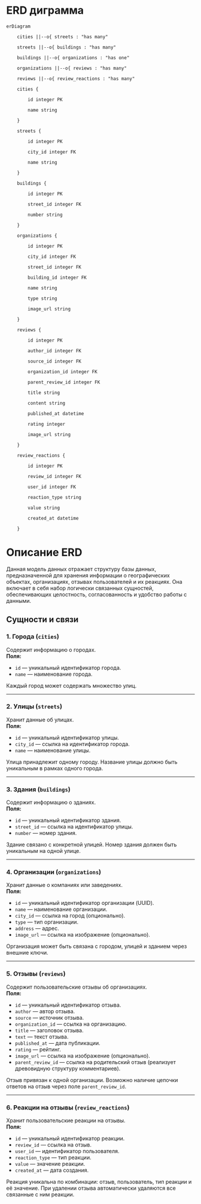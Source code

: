 # ERD диграмма

```mermaid
erDiagram

    cities ||--o{ streets : "has many"

    streets ||--o{ buildings : "has many"

    buildings ||--o{ organizations : "has one"

    organizations ||--o{ reviews : "has many"

    reviews ||--o{ review_reactions : "has many"

    cities {

        id integer PK

        name string

    }

    streets {

        id integer PK

        city_id integer FK

        name string

    }

    buildings {

        id integer PK

        street_id integer FK

        number string

    }

    organizations {

        id integer PK

        city_id integer FK

        street_id integer FK

        building_id integer FK

        name string

        type string

        image_url string

    }

    reviews {

        id integer PK

        author_id integer FK

        source_id integer FK

        organization_id integer FK

        parent_review_id integer FK

        title string

        content string

        published_at datetime

        rating integer

        image_url string

    }

    review_reactions {

        id integer PK

        review_id integer FK

        user_id integer FK

        reaction_type string

        value string

        created_at datetime

    }
```

# Описание ERD

Данная модель данных отражает структуру базы данных, предназначенной для хранения информации о географических объектах, организациях, отзывах пользователей и их реакциях. Она включает в себя набор логически связанных сущностей, обеспечивающих целостность, согласованность и удобство работы с данными.

## Сущности и связи

### 1. **Города (`cities`)**

Содержит информацию о городах.  
**Поля:**

- `id` — уникальный идентификатор города.
- `name` — наименование города.

Каждый город может содержать множество улиц.

---

### 2. **Улицы (`streets`)**

Хранит данные об улицах.  
**Поля:**

- `id` — уникальный идентификатор улицы.
- `city_id` — ссылка на идентификатор города.
- `name` — наименование улицы.

Улица принадлежит одному городу. Название улицы должно быть уникальным в рамках одного города.

---

### 3. **Здания (`buildings`)**

Содержит информацию о зданиях.  
**Поля:**

- `id` — уникальный идентификатор здания.
- `street_id` — ссылка на идентификатор улицы.
- `number` — номер здания.

Здание связано с конкретной улицей. Номер здания должен быть уникальным на одной улице.

---

### 4. **Организации (`organizations`)**

Хранит данные о компаниях или заведениях.  
**Поля:**

- `id` — уникальный идентификатор организации (UUID).
- `name` — наименование организации.
- `city_id` — ссылка на город (опционально).
- `type` — тип организации.
- `address` — адрес.
- `image_url` — ссылка на изображение (опционально).

Организация может быть связана с городом, улицей и зданием через внешние ключи.

---

### 5. **Отзывы (`reviews`)**

Содержит пользовательские отзывы об организациях.  
**Поля:**

- `id` — уникальный идентификатор отзыва.
- `author` — автор отзыва.
- `source` — источник отзыва.
- `organization_id` — ссылка на организацию.
- `title` — заголовок отзыва.
- `text` — текст отзыва.
- `published_at` — дата публикации.
- `rating` — рейтинг.
- `image_url` — ссылка на изображение (опционально).
- `parent_review_id` — ссылка на родительский отзыв (реализует древовидную структуру комментариев).

Отзыв привязан к одной организации. Возможно наличие цепочки ответов на отзыв через поле `parent_review_id`.

---

### 6. **Реакции на отзывы (`review_reactions`)**

Хранит пользовательские реакции на отзывы.  
**Поля:**

- `id` — уникальный идентификатор реакции.
- `review_id` — ссылка на отзыв.
- `user_id` — идентификатор пользователя.
- `reaction_type` — тип реакции.
- `value` — значение реакции.
- `created_at` — дата создания.

Реакция уникальна по комбинации: отзыв, пользователь, тип реакции и её значение. При удалении отзыва автоматически удаляются все связанные с ним реакции.
